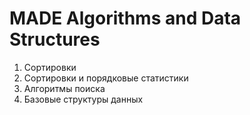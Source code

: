 # MADE Algorithms and Data Structures

1. Сортировки
2. Сортировки и порядковые статистики
3. Алгоритмы поиска
4. Базовые структуры данных
